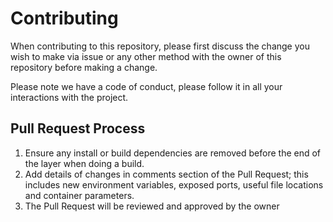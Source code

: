 # Contributing

When contributing to this repository, please first discuss the change you wish to make via issue or any other method with the owner of this repository before making a change. 

Please note we have a code of conduct, please follow it in all your interactions with the project.

## Pull Request Process

1. Ensure any install or build dependencies are removed before the end of the layer when doing a 
   build.
2. Add details of changes in comments section of the Pull Request; this includes new environment 
   variables, exposed ports, useful file locations and container parameters.
3. The Pull Request will be reviewed and approved by the owner

